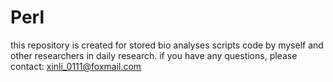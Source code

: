 # Perl
this repository is created for stored bio analyses scripts code by myself and other researchers in daily research.
if you have any questions, please contact: xinli_0111@foxmail.com
